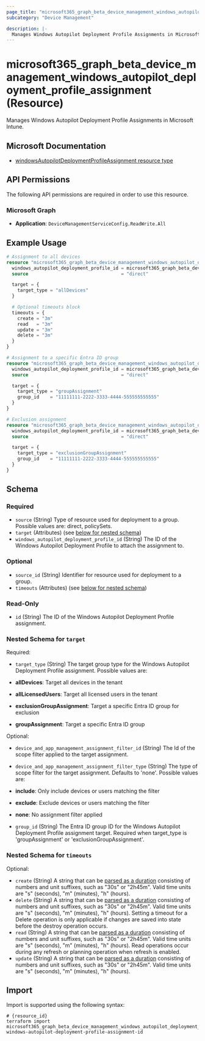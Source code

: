 ```yaml
---
page_title: "microsoft365_graph_beta_device_management_windows_autopilot_deployment_profile_assignment Resource - terraform-provider-microsoft365"
subcategory: "Device Management"

description: |-
  Manages Windows Autopilot Deployment Profile Assignments in Microsoft Intune.
---
```


# microsoft365_graph_beta_device_management_windows_autopilot_deployment_profile_assignment (Resource)

Manages Windows Autopilot Deployment Profile Assignments in Microsoft Intune.

## Microsoft Documentation

- [windowsAutopilotDeploymentProfileAssignment resource type](https://learn.microsoft.com/en-us/graph/api/resources/intune-enrollment-windowsautopilotdeploymentprofileassignment?view=graph-rest-beta)

## API Permissions

The following API permissions are required in order to use this resource.

### Microsoft Graph

- **Application**: `DeviceManagementServiceConfig.ReadWrite.All`

## Example Usage

```terraform
# Assignment to all devices
resource "microsoft365_graph_beta_device_management_windows_autopilot_deployment_profile_assignment" "all_devices" {
  windows_autopilot_deployment_profile_id = microsoft365_graph_beta_device_management_windows_autopilot_deployment_profile.entra_joined.id
  source                                  = "direct"

  target = {
    target_type = "allDevices"
  }

  # Optional timeouts block
  timeouts = {
    create = "3m"
    read   = "3m"
    update = "3m"
    delete = "3m"
  }
}

# Assignment to a specific Entra ID group
resource "microsoft365_graph_beta_device_management_windows_autopilot_deployment_profile_assignment" "corporate_devices_1" {
  windows_autopilot_deployment_profile_id = microsoft365_graph_beta_device_management_windows_autopilot_deployment_profile.entra_joined.id
  source                                  = "direct"

  target = {
    target_type = "groupAssignment"
    group_id    = "11111111-2222-3333-4444-555555555555"
  }
}

# Exclusion assignment
resource "microsoft365_graph_beta_device_management_windows_autopilot_deployment_profile_assignment" "exclude_group" {
  windows_autopilot_deployment_profile_id = microsoft365_graph_beta_device_management_windows_autopilot_deployment_profile.entra_joined.id
  source                                  = "direct"

  target = {
    target_type = "exclusionGroupAssignment"
    group_id    = "11111111-2222-3333-4444-555555555555"
  }
}
```

<!-- schema generated by tfplugindocs -->
## Schema

### Required

- `source` (String) Type of resource used for deployment to a group. Possible values are: direct, policySets.
- `target` (Attributes) (see [below for nested schema](#nestedatt--target))
- `windows_autopilot_deployment_profile_id` (String) The ID of the Windows Autopilot Deployment Profile to attach the assignment to.

### Optional

- `source_id` (String) Identifier for resource used for deployment to a group.
- `timeouts` (Attributes) (see [below for nested schema](#nestedatt--timeouts))

### Read-Only

- `id` (String) The ID of the Windows Autopilot Deployment Profile assignment.

<a id="nestedatt--target"></a>
### Nested Schema for `target`

Required:

- `target_type` (String) The target group type for the Windows Autopilot Deployment Profile assignment. Possible values are:

- **allDevices**: Target all devices in the tenant
- **allLicensedUsers**: Target all licensed users in the tenant
- **exclusionGroupAssignment**: Target a specific Entra ID group for exclusion
- **groupAssignment**: Target a specific Entra ID group

Optional:

- `device_and_app_management_assignment_filter_id` (String) The Id of the scope filter applied to the target assignment.
- `device_and_app_management_assignment_filter_type` (String) The type of scope filter for the target assignment. Defaults to 'none'. Possible values are:

- **include**: Only include devices or users matching the filter
- **exclude**: Exclude devices or users matching the filter
- **none**: No assignment filter applied
- `group_id` (String) The Entra ID group ID for the Windows Autopilot Deployment Profile assignment target. Required when target_type is 'groupAssignment' or 'exclusionGroupAssignment'.


<a id="nestedatt--timeouts"></a>
### Nested Schema for `timeouts`

Optional:

- `create` (String) A string that can be [parsed as a duration](https://pkg.go.dev/time#ParseDuration) consisting of numbers and unit suffixes, such as "30s" or "2h45m". Valid time units are "s" (seconds), "m" (minutes), "h" (hours).
- `delete` (String) A string that can be [parsed as a duration](https://pkg.go.dev/time#ParseDuration) consisting of numbers and unit suffixes, such as "30s" or "2h45m". Valid time units are "s" (seconds), "m" (minutes), "h" (hours). Setting a timeout for a Delete operation is only applicable if changes are saved into state before the destroy operation occurs.
- `read` (String) A string that can be [parsed as a duration](https://pkg.go.dev/time#ParseDuration) consisting of numbers and unit suffixes, such as "30s" or "2h45m". Valid time units are "s" (seconds), "m" (minutes), "h" (hours). Read operations occur during any refresh or planning operation when refresh is enabled.
- `update` (String) A string that can be [parsed as a duration](https://pkg.go.dev/time#ParseDuration) consisting of numbers and unit suffixes, such as "30s" or "2h45m". Valid time units are "s" (seconds), "m" (minutes), "h" (hours).

## Import

Import is supported using the following syntax:

```shell
# {resource_id}
terraform import microsoft365_graph_beta_device_management_windows_autopilot_deployment_profile_assignment.example windows-autopilot-deployment-profile-assignment-id
```